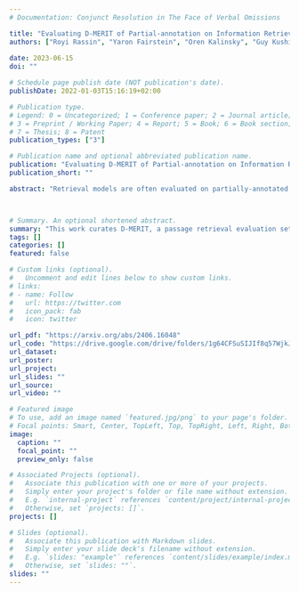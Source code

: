 ```yaml
---
# Documentation: Conjunct Resolution in The Face of Verbal Omissions

title: "Evaluating D-MERIT of Partial-annotation on Information Retrieval"
authors: ["Royi Rassin", "Yaron Fairstein", "Oren Kalinsky", "Guy Kushilevitz", "Nachshon Cohen", "Alexander Libov", "Yoav Goldberg"]
               
date: 2023-06-15
doi: ""

# Schedule page publish date (NOT publication's date).
publishDate: 2022-01-03T15:16:19+02:00

# Publication type.
# Legend: 0 = Uncategorized; 1 = Conference paper; 2 = Journal article;
# 3 = Preprint / Working Paper; 4 = Report; 5 = Book; 6 = Book section;
# 7 = Thesis; 8 = Patent
publication_types: ["3"]

# Publication name and optional abbreviated publication name.
publication: "Evaluating D-MERIT of Partial-annotation on Information Retrieval"
publication_short: ""

abstract: "Retrieval models are often evaluated on partially-annotated datasets. Each query is mapped to a few relevant texts and the remaining corpus is assumed to be irrelevant. As a result, models that successfully retrieve false negatives are punished in evaluation. Unfortunately, completely annotating all texts for every query is not resource efficient. In this work, we show that using partially-annotated datasets in evaluation can paint a distorted picture. We curate D-MERIT, a passage retrieval evaluation set from Wikipedia, aspiring to contain all relevant passages for each query. Queries describe a group (e.g., ``journals about linguistics'') and relevant passages are evidence that entities belong to the group (e.g., a passage indicating that Language is a journal about linguistics). We show that evaluating on a dataset containing annotations for only a subset of the relevant passages might result in misleading ranking of the retrieval systems and that as more relevant texts are included in the evaluation set, the rankings converge. We propose our dataset as a resource for evaluation and our study as a recommendation for balance between resource-efficiency and reliable evaluation when annotating evaluation sets for text retrieval."



# Summary. An optional shortened abstract.
summary: "This work curates D-MERIT, a passage retrieval evaluation set from Wikipedia, aspiring to contain all relevant passages for each query, and proposes it as a resource for evaluation and a recommendation for balance between resource-efficiency and reliable evaluation when annotating evaluation sets for text retrieval."
tags: []
categories: []
featured: false

# Custom links (optional).
#   Uncomment and edit lines below to show custom links.
# links:
# - name: Follow
#   url: https://twitter.com
#   icon_pack: fab
#   icon: twitter

url_pdf: "https://arxiv.org/abs/2406.16048"
url_code: "https://drive.google.com/drive/folders/1g64CFSuSIJIf8q57WjkJhfp_-S6eu7_A"
url_dataset:
url_poster:
url_project:
url_slides: ""
url_source:
url_video: ""

# Featured image
# To use, add an image named `featured.jpg/png` to your page's folder.
# Focal points: Smart, Center, TopLeft, Top, TopRight, Left, Right, BottomLeft, Bottom, BottomRight.
image:
  caption: ""
  focal_point: ""
  preview_only: false

# Associated Projects (optional).
#   Associate this publication with one or more of your projects.
#   Simply enter your project's folder or file name without extension.
#   E.g. `internal-project` references `content/project/internal-project/index.md`.
#   Otherwise, set `projects: []`.
projects: []

# Slides (optional).
#   Associate this publication with Markdown slides.
#   Simply enter your slide deck's filename without extension.
#   E.g. `slides: "example"` references `content/slides/example/index.md`.
#   Otherwise, set `slides: ""`.
slides: ""
---
```

